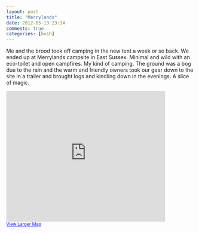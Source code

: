 ```yaml
---
layout: post
title: "Merrylands"
date: 2012-05-13 23:34
comments: true
categories: [bush]
---
```


Me and the brood took off camping in the new tent a week or so back. We ended up at Merrylands campsite
in East Sussex. Minimal and wild with an eco-toilet and open campfires. My kind of camping. The ground
was a bog due to the rain and the warm and friendly owners took our gear down to the site in a trailer
and brought logs and kindling down in the evenings. A slice of magic.

<iframe width="425" height="350" frameborder="0" scrolling="no" marginheight="0" marginwidth="0" src="http://maps.google.co.uk/maps?f=q&amp;source=s_q&amp;hl=en&amp;geocode=&amp;q=chiddingly+east+sussex+BN8+6HQ&amp;aq=&amp;sll=50.909338,0.197883&amp;sspn=0.017048,0.040555&amp;ie=UTF8&amp;hq=&amp;hnear=Chiddingly+BN8+6HQ,+United+Kingdom&amp;ll=50.909338,0.197883&amp;spn=0.017047,0.040555&amp;t=m&amp;z=14&amp;iwloc=A&amp;output=embed"></iframe><br /><small><a href="http://maps.google.co.uk/maps?f=q&amp;source=embed&amp;hl=en&amp;geocode=&amp;q=chiddingly+east+sussex+BN8+6HQ&amp;aq=&amp;sll=50.909338,0.197883&amp;sspn=0.017048,0.040555&amp;ie=UTF8&amp;hq=&amp;hnear=Chiddingly+BN8+6HQ,+United+Kingdom&amp;ll=50.909338,0.197883&amp;spn=0.017047,0.040555&amp;t=m&amp;z=14&amp;iwloc=A" style="color:#0000FF;text-align:left">View Larger Map</a></small>